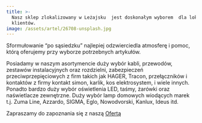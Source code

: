 ```yaml
---
title: >-
  Nasz sklep zlokalizowany w Leżajsku  jest doskonałym wyborem  dla lokalnych
  klientów.
image: /assets/artel/26708-unsplash.jpg
---
```

Sformułowanie “po sąsiedzku” najlepiej odzwierciedla atmosferę i pomoc, którą oferujemy przy wyborze potrzebnych artykułów. 

Posiadamy w naszym asortymencie duży wybór kabli, przewodów, zestawów instalacyjnych oraz rozdzielni, zabezpieczeń przeciwprzepięciowych z firm takich jak HAGER, Tracon, przełączników i kontaktów z firmy kontakt simon, karlik, kos elektrosystem, i wiele innych. Ponadto bardzo duży wybór oświetlenia LED, taśmy, żarówki oraz naświetlacze zewnętrzne. Duży wybór lamp domowych wiodących marek t.j. Zuma Line, Azzardo, SIGMA, Eglo, Nowodvorski, Kanlux, Ideus itd.  

Zapraszamy do zapoznania się z naszą [Ofertą](/oferta)
